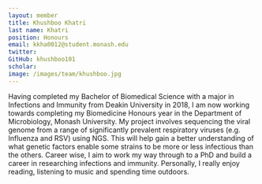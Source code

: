 ```yaml
---
layout: member
title: Khushboo Khatri
last name: Khatri
position: Honours
email: kkha0012@student.monash.edu
twitter:
GitHub: khushboo101
scholar:
image: /images/team/khushboo.jpg
---
```


Having completed my Bachelor of Biomedical Science with a major in Infections and Immunity from Deakin University in 2018, I am now working towards completing my Biomedicine Honours year in the Department of Microbiology, Monash University.
My project involves sequencing the viral genome from a range of significantly prevalent respiratory viruses (e.g. Influenza and RSV) using NGS.
This will help gain a better understanding of what genetic factors enable some strains to be more or less infectious than the others.
Career wise, I aim to work my way through to a PhD and build a career in researching infections and immunity.
Personally, I really enjoy reading, listening to music and spending time outdoors.
